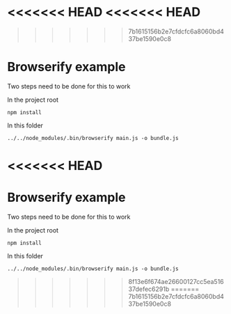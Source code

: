 <<<<<<< HEAD
<<<<<<< HEAD
=======
>>>>>>> 7b1615156b2e7cfdcfc6a8060bd437be1590e0c8
# Browserify example

Two steps need to be done for this to work

In the project root

    npm install

In this folder

    ../../node_modules/.bin/browserify main.js -o bundle.js
<<<<<<< HEAD
=======
# Browserify example

Two steps need to be done for this to work

In the project root

    npm install

In this folder

    ../../node_modules/.bin/browserify main.js -o bundle.js
>>>>>>> 8f13e6f674ae26600127cc5ea51637defec6291b
=======
>>>>>>> 7b1615156b2e7cfdcfc6a8060bd437be1590e0c8
